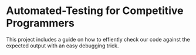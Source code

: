 # Automated-Testing for Competitive Programmers
This project includes a guide on how to effiently check our code against the expected output with an easy debugging trick. 
